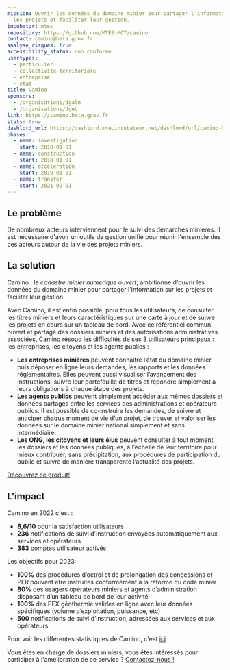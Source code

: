 ```yaml
---
mission: Ouvrir les données du domaine minier pour partager l'information sur
  les projets et faciliter leur gestion.
incubator: mtes
repository: https://github.com/MTES-MCT/camino
contact: camino@beta.gouv.fr
analyse_risques: true
accessibility_status: non conforme
usertypes:
  - particulier
  - collectivite-territoriale
  - entreprise
  - etat
title: Camino
sponsors:
  - /organisations/dgaln
  - /organisations/dgeb
link: https://camino.beta.gouv.fr
stats: true
dashlord_url: https://dashlord.mte.incubateur.net/dashlord/url/camino-beta-gouv-fr/
phases:
  - name: investigation
    start: 2018-01-01
  - name: construction
    start: 2018-01-01
  - name: acceleration
    start: 2019-01-01
  - name: transfer
    start: 2021-09-01
---
```

## Le problème

De nombreux acteurs interviennent pour le suivi des démarches minières. Il est nécessaire d'avoir un outils de gestion unifié pour réunir l'ensemble des ces acteurs autour de la vie des projets miniers.

## La solution

Camino : le *cadastre minier numérique ouvert*, ambitionne d'ouvrir les données du domaine minier pour partager l'information sur les projets et faciliter leur gestion.

Avec Camino, il est enfin possible, pour tous les utilisateurs, de consulter les titres miniers et leurs caractéristiques sur une carte à jour et de suivre les projets en cours sur un tableau de bord.
Avec ce référentiel commun ouvert et partagé des dossiers miniers et des autorisations administratives associées, Camino résoud les difficultés de ses 3 utilisateurs principaux : les entreprises, les citoyens et les agents publics :

 - **Les entreprises minières** peuvent connaitre l’état du domaine minier puis déposer en ligne leurs demandes, les rapports et les données réglementaires. Elles peuvent aussi visualiser l’avancement des instructions, suivre leur portefeuille de titres et répondre simplement à leurs obligations à chaque étape des projets.
 - **Les agents publics** peuvent simplement accéder aux mêmes dossiers et données partagés entre les services des administrations et opérateurs publics. Il est possible de co-instruire les demandes, de suivre et anticiper chaque moment de vie d’un projet, de trouver et valoriser les données sur le domaine minier national simplement et sans intermédiaire.
 - **Les ONG, les citoyens et leurs élus** peuvent consulter à tout moment les dossiers et les données publiques, à l’échelle de leur territoire pour mieux contribuer, sans précipitation, aux procédures de participation du public et suivre de manière transparente l’actualité des projets.

<a href="https://camino.beta.gouv.fr/" target="_top">Découvrez ce produit!</a>

## L'impact

Camino en 2022 c'est :
 - **8,6/10** pour la satisfaction utilisateurs
 - **236** notifications de suivi d'instruction envoyées automatiquement aux services et opérateurs
 - **383** comptes utilisateur activés
 
 Les objectifs pour 2023:
 - **100%** des procédures d’octroi et de prolongation des concessions et PER pouvant être instruites conformément à la réforme du code minier
 - **80%** des usagers opérateurs miniers et agents d’administration disposant d’un tableau de bord de leur activité
 - **100%** des PEX géothermie valides en ligne avec leur données spécifiques (volume d’exploitation, puissance, etc)
 - **500** notifications de suivi d’instruction, adressées aux services et aux opérateurs.
 
 Pour voir les différentes statistiques de Camino, c'est <a href="https://camino.beta.gouv.fr/statistiques/globales" target="_top">ici</a>


Vous êtes en charge de dossiers miniers, vous êtes intéressés pour participer à l'amélioration de ce service ? <a href="mailto:contact@camino.beta.gouv.fr?Subject=Camino%20m'intéresse%20!" target="_top">Contactez-nous !</a>
